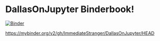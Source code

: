 # DallasOnJupyter Binderbook!
[![Binder](https://mybinder.org/badge_logo.svg)](https://mybinder.org/v2/gh/ImmediateStranger/DallasOnJupyter/HEAD)

https://mybinder.org/v2/gh/ImmediateStranger/DallasOnJupyter/HEAD

